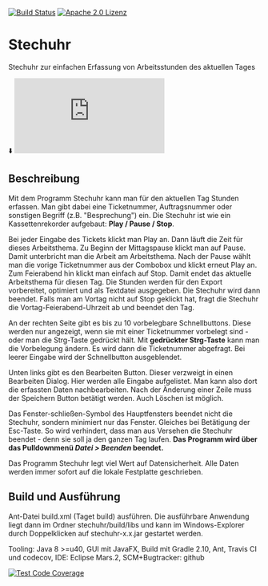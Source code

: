 [![Build Status](https://travis-ci.org/SoltauFintel/stechuhr.png?branch=master)](https://travis-ci.org/SoltauFintel/stechuhr)
[![Apache 2.0 Lizenz](https://img.shields.io/badge/license-Apache2-4cc61e.svg)](http://www.apache.org/licenses/LICENSE-2.0)

# Stechuhr

Stechuhr zur einfachen Erfassung von Arbeitsstunden des aktuellen Tages

:arrow_down: ![Download stechuhr-0.2.jar](https://github.com/SoltauFintel/stechuhr/releases/download/0.2/stechuhr-0.2.jar)

## Beschreibung

Mit dem Programm Stechuhr kann man für den aktuellen Tag Stunden erfassen.
Man gibt dabei eine Ticketnummer, Auftragsnummer oder sonstigen Begriff (z.B. "Besprechung") ein. Die Stechuhr
ist wie ein Kassettenrekorder aufgebaut: **Play / Pause / Stop**.

Bei jeder Eingabe des Tickets klickt man Play an. Dann läuft die Zeit für dieses Arbeitsthema.
Zu Beginn der Mittagspause klickt man auf Pause. Damit unterbricht man die Arbeit am Arbeitsthema.
Nach der Pause wählt man die vorige Ticketnummer aus der Combobox und klickt erneut Play an.
Zum Feierabend hin klickt man einfach auf Stop. Damit endet das aktuelle Arbeitsthema für diesen Tag.
Die Stunden werden für den Export vorbereitet, optimiert und als Textdatei ausgegeben. Die Stechuhr
wird dann beendet. Falls man am Vortag nicht auf Stop geklickt hat, fragt die Stechuhr die
Vortag-Feierabend-Uhrzeit ab und beendet den Tag.

An der rechten Seite gibt es bis zu 10 vorbelegbare Schnellbuttons. Diese werden nur angezeigt,
wenn sie mit einer Ticketnummer vorbelegt sind - oder man die Strg-Taste gedrückt hält. Mit
**gedrückter Strg-Taste** kann man die Vorbelegung ändern. Es wird dann die Ticketnummer abgefragt.
Bei leerer Eingabe wird der Schnellbutton ausgeblendet.

Unten links gibt es den Bearbeiten Button. Dieser verzweigt in einen Bearbeiten Dialog. Hier
werden alle Eingabe aufgelistet. Man kann also dort die erfassten Daten nachbearbeiten.
Nach der Änderung einer Zeile muss der Speichern Button betätigt werden. Auch Löschen ist möglich.

Das Fenster-schließen-Symbol des Hauptfensters beendet nicht die Stechuhr, sondern minimiert
nur das Fenster. Gleiches bei Betätigung der Esc-Taste. So wird verhindert, dass man aus Versehen
die Stechuhr beendet - denn sie soll ja den ganzen Tag laufen. **Das Programm wird über das Pulldownmenü
_Datei > Beenden_ beendet.**

Das Programm Stechuhr legt viel Wert auf Datensicherheit. Alle Daten werden immer sofort auf die
lokale Festplatte geschrieben.

## Build und Ausführung

Ant-Datei build.xml (Taget build) ausführen. Die ausführbare Anwendung liegt dann im Ordner stechuhr/build/libs
und kann im Windows-Explorer durch Doppelklicken auf stechuhr-x.x.jar gestartet werden.

Tooling: Java 8 >=u40, GUI mit JavaFX, Build mit Gradle 2.10, Ant, Travis CI und codecov, IDE: Eclipse Mars.2, SCM+Bugtracker: github

[![Test Code Coverage](http://img.shields.io/codecov/c/github/SoltauFintel/stechuhr.svg) ](https://codecov.io/github/SoltauFintel/stechuhr)

